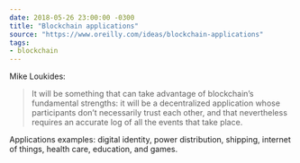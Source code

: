 ```yaml
---
date: 2018-05-26 23:00:00 -0300
title: "Blockchain applications"
source: "https://www.oreilly.com/ideas/blockchain-applications"
tags:
- blockchain
---
```

Mike Loukides:

>It will be something that can take advantage of blockchain’s fundamental strengths: it will be a decentralized application whose participants don’t necessarily trust each other, and that nevertheless requires an accurate log of all the events that take place.

Applications examples: digital identity, power distribution, shipping, internet of things, health care, education, and games.
